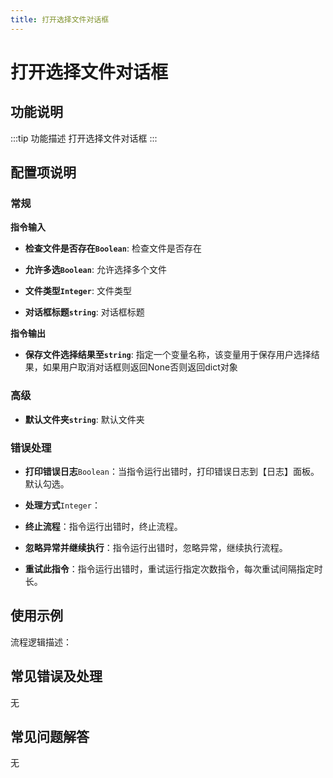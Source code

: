 ```yaml
---
title: 打开选择文件对话框
---
```


# 打开选择文件对话框

## 功能说明

:::tip 功能描述
打开选择文件对话框
:::

## 配置项说明

### 常规

**指令输入**

- **检查文件是否存在`Boolean`**: 检查文件是否存在

- **允许多选`Boolean`**: 允许选择多个文件

- **文件类型`Integer`**: 文件类型

- **对话框标题`string`**: 对话框标题


**指令输出**

- **保存文件选择结果至`string`**: 指定一个变量名称，该变量用于保存用户选择结果，如果用户取消对话框则返回None否则返回dict对象

### 高级

- **默认文件夹`string`**: 默认文件夹

### 错误处理

- **打印错误日志**`Boolean`：当指令运行出错时，打印错误日志到【日志】面板。默认勾选。

- **处理方式**`Integer`：

 - **终止流程**：指令运行出错时，终止流程。

 - **忽略异常并继续执行**：指令运行出错时，忽略异常，继续执行流程。

 - **重试此指令**：指令运行出错时，重试运行指定次数指令，每次重试间隔指定时长。

## 使用示例

流程逻辑描述：

## 常见错误及处理

无

## 常见问题解答

无

